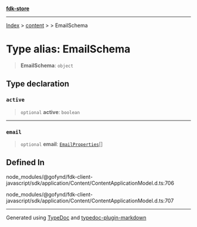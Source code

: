 [**fdk-store**](../../../README.md)
***

[Index](../../../API.md) > [content](../../README.md) > [<internal>](../README.md) > EmailSchema

# Type alias: EmailSchema

> **EmailSchema**: `object`

## Type declaration

### `active`

> `optional` **active**: `boolean`

***

### `email`

> `optional` **email**: [`EmailProperties`](type-alias.EmailProperties.md)[]

## Defined In

node\_modules/@gofynd/fdk-client-javascript/sdk/application/Content/ContentApplicationModel.d.ts:706

node\_modules/@gofynd/fdk-client-javascript/sdk/application/Content/ContentApplicationModel.d.ts:707

***
Generated using [TypeDoc](https://typedoc.org/) and [typedoc-plugin-markdown](https://www.npmjs.com/package/typedoc-plugin-markdown)
